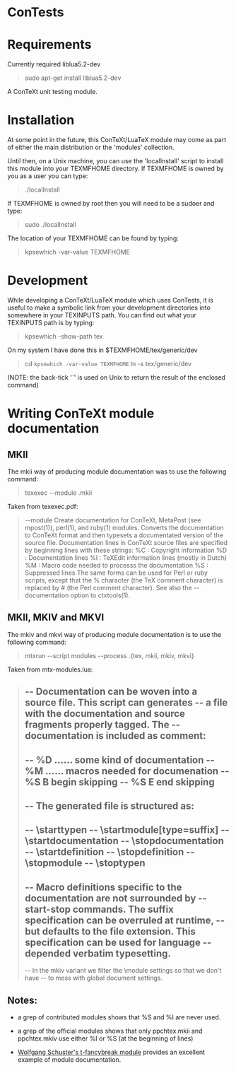 # ConTests

# Requirements

Currently required liblua5.2-dev

> sudo apt-get install liblua5.2-dev

A ConTeXt unit testing module.

# Installation

At some point in the future, this ConTeXt/LuaTeX module may come as part of 
either the main distribution or the 'modules' collection. 

Until then, on a Unix machine, you can use the 'localInstall' script to 
install this module into your TEXMFHOME directory. If TEXMFHOME is owned by 
you as a user you can type: 

> ./localInstall

If TEXMFHOME is owned by root then you will need to be a sudoer and type:

> sudo ./localInstall

The location of your TEXMFHOME can be found by typing:

> kpsewhich -var-value TEXMFHOME

# Development

While developing a ConTeXt/LuaTeX module which uses ConTests, it is useful to 
make a symbolic link from your development directories into somewhere in your 
TEXINPUTS path. You can find out what your TEXINPUTS path is by typing:

> kpsewhich -show-path tex

On my system I have done this in $TEXMFHOME/tex/generic/dev

> cd `kpsewhich -var-value TEXMFHOME`
> ln -s <The full path to your development sources> tex/generic/dev

(NOTE: the back-tick '`' is used on Unix to return the result of the enclosed 
command) 

# Writing ConTeXt module documentation

## MKII 
The mkii way of producing module documentation was to use the following command:

> texexec --module <moduleFileName>.mkii

Taken from texexec.pdf:
> --module
> Create documentation for ConTeXt, MetaPost (see mpost(1)), perl(1), and ruby(1) modules.
> Converts the documentation to ConTeXt format and then typesets a documentated version of the
> source file.
> Documentation lines in ConTeXt source files are specified by beginning lines with these strings:
> %C : Copyright information
> %D : Documentation lines
> %I : TeXEdit information lines (mostly in Dutch)
> %M : Macro code needed to processs the documentation
> %S : Suppressed lines
> The same forms can be used for Perl or ruby scripts, except that the % character (the TeX comment
> character) is replaced by # (the Perl comment character).
> See also the --documentation option to ctxtools(1).

## MKII, MKIV and MKVI

The mkiv and mkvi way of producing module documentation is to use the 
following command: 

> mtxrun --script modules --process <moduleFileName>.{tex, mkii, mkiv, mkvi}

Taken from mtx-modules.lua:
> -- Documentation can be woven into a source file. This script can generates
> -- a file with the documentation and source fragments properly tagged. The
> -- documentation is included as comment:
> --
> -- %D ......  some kind of documentation
> -- %M ......  macros needed for documenation
> -- %S B       begin skipping
> -- %S E       end skipping
> --
> -- The generated file is structured as:
> --
> -- \starttypen
> -- \startmodule[type=suffix]
> -- \startdocumentation
> -- \stopdocumentation
> -- \startdefinition
> -- \stopdefinition
> -- \stopmodule
> -- \stoptypen
> --
> -- Macro definitions specific to the documentation are not surrounded by
> -- start-stop commands. The suffix specification can be overruled at runtime,
> -- but defaults to the file extension. This specification can be used for language
> -- depended verbatim typesetting.
> --
> -- In the mkiv variant we filter the \module settings so that we don't have
> -- to mess with global document settings.

## Notes:

* a grep of contributed modules shows that %S and %I are never used. 

* a grep of the official modules shows that only ppchtex.mkii and 
ppchtex.mkiv use either %I or %S (at the beginning of lines) 

* [Wolfgang Schuster's t-fancybreak 
module](https://www.ctan.org/pkg/context-fancybreak) provides an excellent 
example of module documentation. 

